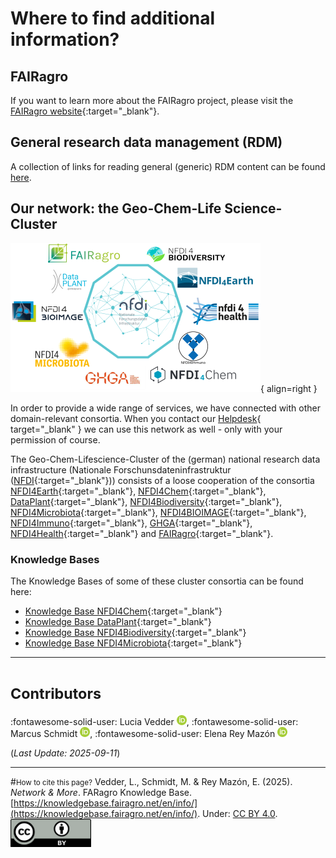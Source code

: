 # Where to find additional information?

## FAIRagro
If you want to learn more about the FAIRagro project, please visit the [FAIRagro website](https://fairagro.net){:target="_blank"}.


## General research data management (RDM)
A collection of links for reading general (generic) RDM content can be found [here](basics.md).


## Our network: the Geo-Chem-Life Science-Cluster
![Logoblock Cluster](images/Logoblock_Cluster.png){ align=right }

In order to provide a wide range of services, we have connected with other domain-relevant consortia.
When you contact our [Helpdesk](https://fairagro.net/en/helpdesk){ target="_blank" } we can use this network as well - only with your permission of course.

The Geo-Chem-Lifescience-Cluster of the (german) national research data infrastructure (Nationale Forschunsdateninfrastruktur  ([NFDI](https://www.nfdi.de/?lang=en){:target="_blank"}))
consists of a loose cooperation of the consortia [NFDI4Earth](https://www.nfdi4earth.de/){:target="_blank"}, 
[NFDI4Chem](https://www.nfdi4chem.de/){:target="_blank"}, 
[DataPlant](https://nfdi4plants.org/){:target="_blank"}, 
[NFDI4Biodiversity](https://www.nfdi4biodiversity.org/en/){:target="_blank"}, 
[NFDI4Microbiota](https://nfdi4microbiota.de/){:target="_blank"}, 
[NFDI4BIOIMAGE](https://nfdi4bioimage.de/home/){:target="_blank"}, 
[NFDI4Immuno](https://www.nfdi4immuno.de/){:target="_blank"}, 
[GHGA](https://www.ghga.de/){:target="_blank"}, 
[NFDI4Health](https://www.nfdi4health.de/en/){:target="_blank"} 
and [FAIRagro](https://fairagro.net/en/){:target="_blank"}.

### Knowledge Bases
The Knowledge Bases of some of these cluster consortia can be found here:

- [Knowledge Base NFDI4Chem](https://knowledgebase.nfdi4chem.de/knowledge_base/docs/intro/?userLocale=true){:target="_blank"}
- [Knowledge Base DataPlant](https://nfdi4plants.github.io/nfdi4plants.knowledgebase/){:target="_blank"}
- [Knowledge Base NFDI4Biodiversity](https://kb.gfbio.org/display/KB/Knowledge+Base+-+Information+and+Services+around+Biodiversity+Data){:target="_blank"}
- [Knowledge Base NFDI4Microbiota](https://knowledgebase.nfdi4microbiota.de/Getting-Started/01-introduction.html){:target="_blank"}



---
# <small>Contributors</small>
:fontawesome-solid-user: Lucia Vedder [![ORCID icon](./images/ORCID-iD_icon_16x16.png)](https://orcid.org/0000-0002-8924-9800),
:fontawesome-solid-user: Marcus Schmidt [![ORCID icon](./images/ORCID-iD_icon_16x16.png)](https://orcid.org/0000-0002-5546-5521),
:fontawesome-solid-user: Elena Rey Mazón [![ORCID icon](./images/ORCID-iD_icon_16x16.png)](https://orcid.org/0000-0003-4813-5927)

(*Last Update: 2025-09-11*)

---
#<small>How to cite this page?</small>
Vedder, L., Schmidt, M. & Rey Mazón, E. (2025). *Network & More*. FARagro Knowledge Base. [https://knowledgebase.fairagro.net/en/info/](https://knowledgebase.fairagro.net/en/info/). Under: [CC BY 4.0](https://creativecommons.org/licenses/by/4.0/).  
[![CC BY Logo](./images/cc-by.png)](https://creativecommons.org/licenses/by/4.0/)
